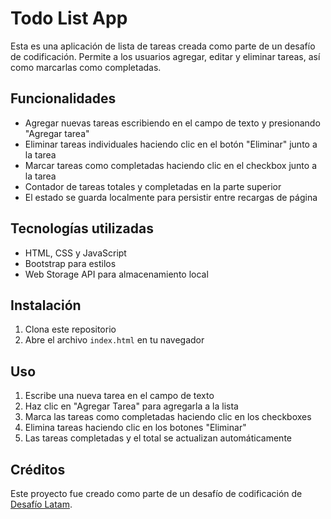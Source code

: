 # Todo List App

Esta es una aplicación de lista de tareas creada como parte de un desafío de codificación. Permite a los usuarios agregar, editar y eliminar tareas, así como marcarlas como completadas.

## Funcionalidades

- Agregar nuevas tareas escribiendo en el campo de texto y presionando "Agregar tarea"
- Eliminar tareas individuales haciendo clic en el botón "Eliminar" junto a la tarea
- Marcar tareas como completadas haciendo clic en el checkbox junto a la tarea 
- Contador de tareas totales y completadas en la parte superior
- El estado se guarda localmente para persistir entre recargas de página

## Tecnologías utilizadas

- HTML, CSS y JavaScript 
- Bootstrap para estilos
- Web Storage API para almacenamiento local

## Instalación

1. Clona este repositorio
2. Abre el archivo `index.html` en tu navegador

## Uso 

1. Escribe una nueva tarea en el campo de texto
2. Haz clic en "Agregar Tarea" para agregarla a la lista
3. Marca las tareas como completadas haciendo clic en los checkboxes
4. Elimina tareas haciendo clic en los botones "Eliminar"
5. Las tareas completadas y el total se actualizan automáticamente

## Créditos

Este proyecto fue creado como parte de un desafío de codificación de [Desafío Latam](http://www.desafiolatam.com/).

